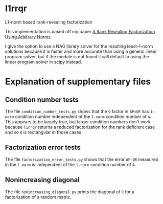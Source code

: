 # l1rrqr
L1-norm based rank-revealing factorization


This implementation is based off my paper [A Rank Revealing Factorization Using Arbitrary Norms](https://arxiv.org/abs/1905.02355).


I give the option to use a NAG library solver for the resulting least-1-norm solutions because it is faster and more accurate than
using a generic linear program solver, but if the module is not found it will default to using the linear program solver in scipy
instead.



# Explanation of supplementary files

## Condition number tests
The file `condition_number_tests.py` shows that the `Q` factor in `AP=QR` has `1-norm` condition number independent of the
`1-norm` condition number of `A`. This appears to be largely true, but larger condition numbers don't work because `l1rrqr`
returns a reduced factorization for the rank deficient case and so `Q` is rectangular in those cases.

## Factorization error tests

The file `factorization_error_tests.py` shows that the error `AP-QR` measured in the `1-norm` is independent of the 
`1-norm` condition number of `A`. 

## Nonincreasing diagonal

The file `nonincreasing_diagonal.py` prints the diagonal of `R` for a factorization of a random matrix. 

